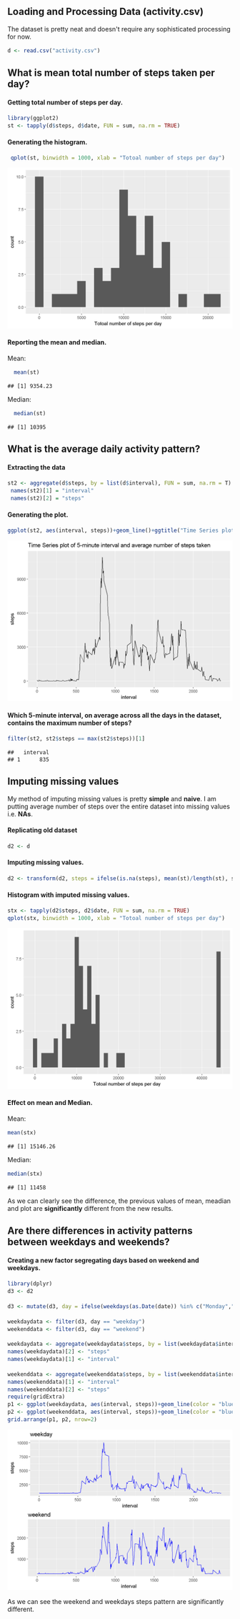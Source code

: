 



## Loading and Processing Data (activity.csv)

The dataset is pretty neat and doesn't require any sophisticated processing for now.


```r
d <- read.csv("activity.csv")
```

## What is mean total number of steps taken per day?

#### Getting total number of steps per day. 


```r
library(ggplot2)
st <- tapply(d$steps, d$date, FUN = sum, na.rm = TRUE)
```
#### Generating the histogram. 



```r
 qplot(st, binwidth = 1000, xlab = "Totoal number of steps per day")
```

![plot of chunk unnamed-chunk-85](figure/unnamed-chunk-85-1.png)

#### Reporting the mean and median.
Mean: 

```r
  mean(st)
```

```
## [1] 9354.23
```
Median: 

```r
  median(st)
```

```
## [1] 10395
```
## What is the average daily activity pattern? 

#### Extracting the data 

```r
st2 <- aggregate(d$steps, by = list(d$interval), FUN = sum, na.rm = T)
 names(st2)[1] = "interval"
 names(st2)[2] = "steps"
```
#### Generating the plot.

```r
ggplot(st2, aes(interval, steps))+geom_line()+ggtitle("Time Series plot of 5-minute interval and average number of steps taken")
```

![plot of chunk unnamed-chunk-89](figure/unnamed-chunk-89-1.png)


#### Which 5-minute interval, on average across all the days in the dataset, contains the maximum number of steps?


```r
filter(st2, st2$steps == max(st2$steps))[1]
```

```
##   interval
## 1      835
```

## Imputing missing values

My method of imputing missing values is pretty **simple** and **naive**. I am putting average number of steps over the entire dataset into missing values i.e.  **NAs**.

#### Replicating old dataset 

```r
d2 <- d
```
#### Imputing missing values.  

```r
d2 <- transform(d2, steps = ifelse(is.na(steps), mean(st)/length(st), steps))
```

#### Histogram with imputed missing values. 

```r
stx <- tapply(d2$steps, d2$date, FUN = sum, na.rm = TRUE)
qplot(stx, binwidth = 1000, xlab = "Totoal number of steps per day")
```

![plot of chunk unnamed-chunk-93](figure/unnamed-chunk-93-1.png)


#### Effect on mean and Median. 
Mean: 

```r
mean(stx)
```

```
## [1] 15146.26
```
Median:

```r
median(stx)
```

```
## [1] 11458
```

As we can clearly see the difference, the previous values of mean, meadian and plot are **significantly** different from the new results. 

## Are there differences in activity patterns between weekdays and weekends?

#### Creating a new factor segregating days based on weekend and weekdays.

```r
library(dplyr)
d3 <- d2

d3 <- mutate(d3, day = ifelse(weekdays(as.Date(date)) %in% c("Monday","Tuesday","Wednesday","Thursday","Friday"), "weekday","weekend"))

weekdaydata <- filter(d3, day == "weekday")
weekenddata <- filter(d3, day == "weekend")

weekdaydata <- aggregate(weekdaydata$steps, by = list(weekdaydata$interval), sum)
names(weekdaydata)[2] <- "steps"
names(weekdaydata)[1] <- "interval"

weekenddata <- aggregate(weekenddata$steps, by = list(weekenddata$interval), sum)
names(weekenddata)[1] <- "interval"
names(weekenddata)[2] <- "steps"
require(gridExtra)
p1 <- ggplot(weekdaydata, aes(interval, steps))+geom_line(color = "blue")+ggtitle("weekday")
p2 <- ggplot(weekenddata, aes(interval, steps))+geom_line(color = "blue")+ggtitle("weekend")
grid.arrange(p1, p2, nrow=2)
```

![plot of chunk unnamed-chunk-96](figure/unnamed-chunk-96-1.png)


As we can see the weekend and weekdays steps pattern are significantly different. 
